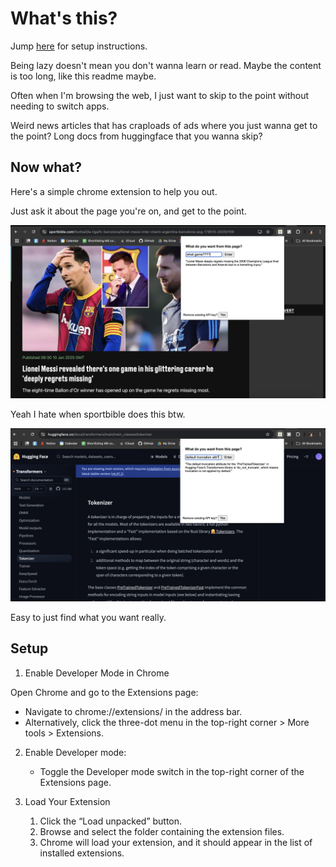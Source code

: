 # What's this?

Jump [here](#setup) for setup instructions.

Being lazy doesn't mean you don't wanna learn or read. Maybe the content is too long, like this readme maybe.

Often when I'm browsing the web, I just want to skip to the point without needing to switch apps.

Weird news articles that has craploads of ads where you just wanna get to the point? Long docs from huggingface that you wanna skip?

## Now what?

Here's a simple chrome extension to help you out.

Just ask it about the page you're on, and get to the point.

![dekhio](sportbible.png)

Yeah I hate when sportbible does this btw.

![dekhio](example.png)

Easy to just find what you want really.

## Setup

1. Enable Developer Mode in Chrome

Open Chrome and go to the Extensions page:

- Navigate to chrome://extensions/ in the address bar.
- Alternatively, click the three-dot menu in the top-right corner > More tools > Extensions.

2. Enable Developer mode:

   - Toggle the Developer mode switch in the top-right corner of the Extensions page.

3. Load Your Extension
   1. Click the “Load unpacked” button.
   2. Browse and select the folder containing the extension files.
   3. Chrome will load your extension, and it should appear in the list of installed extensions.
